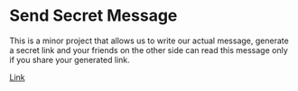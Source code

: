 # Send Secret Message

This is a minor project that allows us to write our actual message, generate a secret link and your friends on the other side can read this message only if you share your generated link.

[Link](https://send-secret-message.now.sh/)